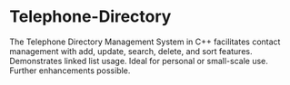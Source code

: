 # Telephone-Directory
The Telephone Directory Management System in C++ facilitates contact management with add, update, search, delete, and sort features. Demonstrates linked list usage. Ideal for personal or small-scale use. Further enhancements possible.
